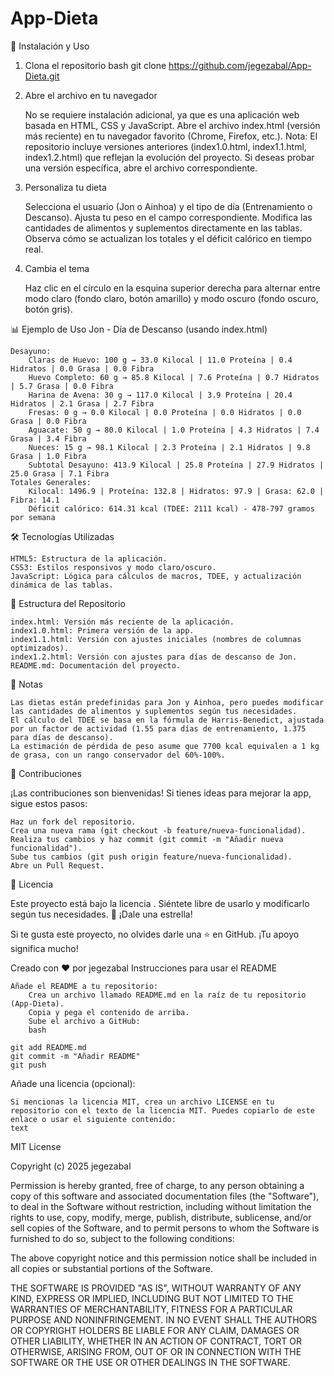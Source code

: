 # App-Dieta

🚀 Instalación y Uso
1. Clona el repositorio
bash
git clone https://github.com/jegezabal/App-Dieta.git
2. Abre el archivo en tu navegador

    No se requiere instalación adicional, ya que es una aplicación web basada en HTML, CSS y JavaScript.
    Abre el archivo index.html (versión más reciente) en tu navegador favorito (Chrome, Firefox, etc.).
    Nota: El repositorio incluye versiones anteriores (index1.0.html, index1.1.html, index1.2.html) que reflejan la evolución del proyecto. Si deseas probar una versión específica, abre el archivo correspondiente.

3. Personaliza tu dieta

    Selecciona el usuario (Jon o Ainhoa) y el tipo de día (Entrenamiento o Descanso).
    Ajusta tu peso en el campo correspondiente.
    Modifica las cantidades de alimentos y suplementos directamente en las tablas.
    Observa cómo se actualizan los totales y el déficit calórico en tiempo real.

4. Cambia el tema

    Haz clic en el círculo en la esquina superior derecha para alternar entre modo claro (fondo claro, botón amarillo) y modo oscuro (fondo oscuro, botón gris).

📊 Ejemplo de Uso
Jon - Día de Descanso (usando index.html)

    Desayuno:
        Claras de Huevo: 100 g → 33.0 Kilocal | 11.0 Proteína | 0.4 Hidratos | 0.0 Grasa | 0.0 Fibra
        Huevo Completo: 60 g → 85.8 Kilocal | 7.6 Proteína | 0.7 Hidratos | 5.7 Grasa | 0.0 Fibra
        Harina de Avena: 30 g → 117.0 Kilocal | 3.9 Proteína | 20.4 Hidratos | 2.1 Grasa | 2.7 Fibra
        Fresas: 0 g → 0.0 Kilocal | 0.0 Proteína | 0.0 Hidratos | 0.0 Grasa | 0.0 Fibra
        Aguacate: 50 g → 80.0 Kilocal | 1.0 Proteína | 4.3 Hidratos | 7.4 Grasa | 3.4 Fibra
        Nueces: 15 g → 98.1 Kilocal | 2.3 Proteína | 2.1 Hidratos | 9.8 Grasa | 1.0 Fibra
        Subtotal Desayuno: 413.9 Kilocal | 25.8 Proteína | 27.9 Hidratos | 25.0 Grasa | 7.1 Fibra
    Totales Generales:
        Kilocal: 1496.9 | Proteína: 132.8 | Hidratos: 97.9 | Grasa: 62.0 | Fibra: 14.1
        Déficit calórico: 614.31 kcal (TDEE: 2111 kcal) - 478-797 gramos por semana

🛠️ Tecnologías Utilizadas

    HTML5: Estructura de la aplicación.
    CSS3: Estilos responsivos y modo claro/oscuro.
    JavaScript: Lógica para cálculos de macros, TDEE, y actualización dinámica de las tablas.

📂 Estructura del Repositorio

    index.html: Versión más reciente de la aplicación.
    index1.0.html: Primera versión de la app.
    index1.1.html: Versión con ajustes iniciales (nombres de columnas optimizados).
    index1.2.html: Versión con ajustes para días de descanso de Jon.
    README.md: Documentación del proyecto.

📝 Notas

    Las dietas están predefinidas para Jon y Ainhoa, pero puedes modificar las cantidades de alimentos y suplementos según tus necesidades.
    El cálculo del TDEE se basa en la fórmula de Harris-Benedict, ajustada por un factor de actividad (1.55 para días de entrenamiento, 1.375 para días de descanso).
    La estimación de pérdida de peso asume que 7700 kcal equivalen a 1 kg de grasa, con un rango conservador del 60%-100%.

🤝 Contribuciones

¡Las contribuciones son bienvenidas! Si tienes ideas para mejorar la app, sigue estos pasos:

    Haz un fork del repositorio.
    Crea una nueva rama (git checkout -b feature/nueva-funcionalidad).
    Realiza tus cambios y haz commit (git commit -m "Añadir nueva funcionalidad").
    Sube tus cambios (git push origin feature/nueva-funcionalidad).
    Abre un Pull Request.

📜 Licencia

Este proyecto está bajo la licencia . Siéntete libre de usarlo y modificarlo según tus necesidades.
🌟 ¡Dale una estrella!

Si te gusta este proyecto, no olvides darle una ⭐ en GitHub. ¡Tu apoyo significa mucho!

Creado con ❤️ por jegezabal
Instrucciones para usar el README

    Añade el README a tu repositorio:
        Crea un archivo llamado README.md en la raíz de tu repositorio (App-Dieta).
        Copia y pega el contenido de arriba.
        Sube el archivo a GitHub:
        bash

    git add README.md
    git commit -m "Añadir README"
    git push

Añade una licencia (opcional):

    Si mencionas la licencia MIT, crea un archivo LICENSE en tu repositorio con el texto de la licencia MIT. Puedes copiarlo de este enlace o usar el siguiente contenido:
    text

MIT License

Copyright (c) 2025 jegezabal

Permission is hereby granted, free of charge, to any person obtaining a copy
of this software and associated documentation files (the "Software"), to deal
in the Software without restriction, including without limitation the rights
to use, copy, modify, merge, publish, distribute, sublicense, and/or sell
copies of the Software, and to permit persons to whom the Software is
furnished to do so, subject to the following conditions:

The above copyright notice and this permission notice shall be included in all
copies or substantial portions of the Software.

THE SOFTWARE IS PROVIDED "AS IS", WITHOUT WARRANTY OF ANY KIND, EXPRESS OR
IMPLIED, INCLUDING BUT NOT LIMITED TO THE WARRANTIES OF MERCHANTABILITY,
FITNESS FOR A PARTICULAR PURPOSE AND NONINFRINGEMENT. IN NO EVENT SHALL THE
AUTHORS OR COPYRIGHT HOLDERS BE LIABLE FOR ANY CLAIM, DAMAGES OR OTHER
LIABILITY, WHETHER IN AN ACTION OF CONTRACT, TORT OR OTHERWISE, ARISING FROM,
OUT OF OR IN CONNECTION WITH THE SOFTWARE OR THE USE OR OTHER DEALINGS IN THE
SOFTWARE.

